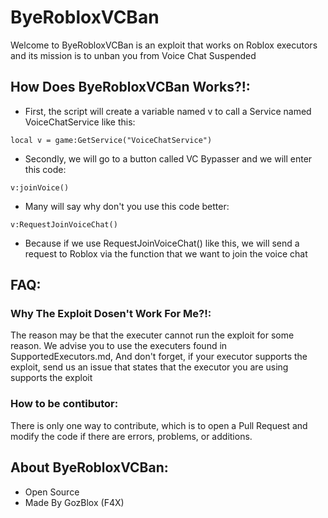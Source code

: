 # ByeRobloxVCBan
Welcome to ByeRobloxVCBan is an exploit that works on Roblox executors and its mission is to unban you from Voice Chat Suspended 

## How Does ByeRobloxVCBan Works?!:
- First, the script will create a variable named v to call a Service named VoiceChatService like this: 
```luau
local v = game:GetService("VoiceChatService")
```
- Secondly, we will go to a button called VC Bypasser and we will enter this code: 
```luau
v:joinVoice()
```
- Many will say why don't you use this code better:
```luau
v:RequestJoinVoiceChat()
```
- Because if we use RequestJoinVoiceChat() like this, we will send a request to Roblox via the function that we want to join the voice chat

## FAQ:
### Why The Exploit Dosen't Work For Me?!:
The reason may be that the executer cannot run the exploit for some reason. We advise you to use the executers found in SupportedExecutors.md, And don't forget, if your executor supports the exploit, send us an issue that states that the executor you are using supports the exploit

### How to be contibutor:
There is only one way to contribute, which is to open a Pull Request and modify the code if there are errors, problems, or additions. 

## About ByeRobloxVCBan:
- Open Source
- Made By GozBlox (F4X)